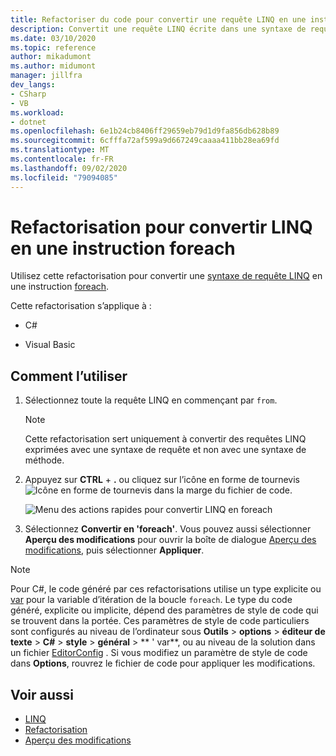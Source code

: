 ```yaml
---
title: Refactoriser du code pour convertir une requête LINQ en une instruction foreach
description: Convertit une requête LINQ écrite dans une syntaxe de requête en une instruction foreach.
ms.date: 03/10/2020
ms.topic: reference
author: mikadumont
ms.author: midumont
manager: jillfra
dev_langs:
- CSharp
- VB
ms.workload:
- dotnet
ms.openlocfilehash: 6e1b24cb8406ff29659eb79d1d9fa856db628b89
ms.sourcegitcommit: 6cfffa72af599a9d667249caaaa411bb28ea69fd
ms.translationtype: MT
ms.contentlocale: fr-FR
ms.lasthandoff: 09/02/2020
ms.locfileid: "79094085"
---
```

# <a name="refactoring-to-convert-linq-to-a-foreach-statement"></a>Refactorisation pour convertir LINQ en une instruction foreach

Utilisez cette refactorisation pour convertir une [syntaxe de requête LINQ](/dotnet/csharp/programming-guide/concepts/linq/query-syntax-and-method-syntax-in-linq) en une instruction [foreach](/dotnet/csharp/language-reference/keywords/foreach-in).

Cette refactorisation s’applique à :

- C#

- Visual Basic

## <a name="how-to-use-it"></a>Comment l’utiliser

1. Sélectionnez toute la requête LINQ en commençant par `from`.

   > [!NOTE]
   > Cette refactorisation sert uniquement à convertir des requêtes LINQ exprimées avec une syntaxe de requête et non avec une syntaxe de méthode.

1. Appuyez sur **CTRL** + **.** ou cliquez sur l’icône en forme de tournevis ![Icône en forme de tournevis](../media/screwdriver-icon.png) dans la marge du fichier de code.

   ![Menu des actions rapides pour convertir LINQ en foreach](media/convert-linq-to-foreach.png)

1. Sélectionnez **Convertir en 'foreach'**. Vous pouvez aussi sélectionner **Aperçu des modifications** pour ouvrir la boîte de dialogue [Aperçu des modifications](../../ide/preview-changes.md), puis sélectionner **Appliquer**.

> [!NOTE]
> Pour C#, le code généré par ces refactorisations utilise un type explicite ou [var](/dotnet/csharp/language-reference/keywords/var) pour la variable d’itération de la boucle `foreach`. Le type du code généré, explicite ou implicite, dépend des paramètres de style de code qui se trouvent dans la portée. Ces paramètres de style de code particuliers sont configurés au niveau de l’ordinateur sous **Outils**  >  **options**  >  **éditeur de texte**  >  **C#**  >  **style**  >  **général**  >  ** \' var**, ou au niveau de la solution dans un fichier [EditorConfig](../../ide/editorconfig-language-conventions.md#implicit-and-explicit-types) . Si vous modifiez un paramètre de style de code dans **Options**, rouvrez le fichier de code pour appliquer les modifications.

## <a name="see-also"></a>Voir aussi

- [LINQ](/dotnet/standard/using-linq)
- [Refactorisation](../refactoring-in-visual-studio.md)
- [Aperçu des modifications](../../ide/preview-changes.md)

